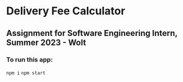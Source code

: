 # Delivery Fee Calculator
## Assignment for Software Engineering Intern, Summer 2023 - Wolt
### To run this app:
`npm i`
`npm start`